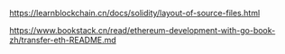 https://learnblockchain.cn/docs/solidity/layout-of-source-files.html

https://www.bookstack.cn/read/ethereum-development-with-go-book-zh/transfer-eth-README.md